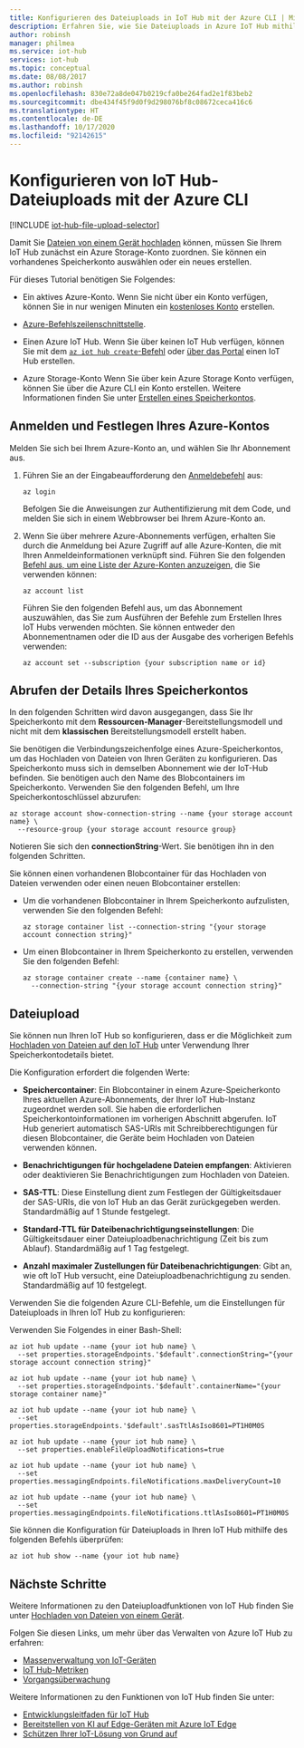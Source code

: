 ```yaml
---
title: Konfigurieren des Dateiuploads in IoT Hub mit der Azure CLI | Microsoft Docs
description: Erfahren Sie, wie Sie Dateiuploads in Azure IoT Hub mithilfe der plattformübergreifenden Azure CLI konfigurieren.
author: robinsh
manager: philmea
ms.service: iot-hub
services: iot-hub
ms.topic: conceptual
ms.date: 08/08/2017
ms.author: robinsh
ms.openlocfilehash: 830e72a8de047b0219cfa0be264fad2e1f83beb2
ms.sourcegitcommit: dbe434f45f9d0f9d298076bf8c08672ceca416c6
ms.translationtype: HT
ms.contentlocale: de-DE
ms.lasthandoff: 10/17/2020
ms.locfileid: "92142615"
---
```

# <a name="configure-iot-hub-file-uploads-using-azure-cli"></a>Konfigurieren von IoT Hub-Dateiuploads mit der Azure CLI

[!INCLUDE [iot-hub-file-upload-selector](../../includes/iot-hub-file-upload-selector.md)]

Damit Sie [Dateien von einem Gerät hochladen](iot-hub-devguide-file-upload.md) können, müssen Sie Ihrem IoT Hub zunächst ein Azure Storage-Konto zuordnen. Sie können ein vorhandenes Speicherkonto auswählen oder ein neues erstellen.

Für dieses Tutorial benötigen Sie Folgendes:

* Ein aktives Azure-Konto. Wenn Sie nicht über ein Konto verfügen, können Sie in nur wenigen Minuten ein [kostenloses Konto](https://azure.microsoft.com/pricing/free-trial/) erstellen.

* [Azure-Befehlszeilenschnittstelle](/cli/azure/install-azure-cli?view=azure-cli-latest).

* Einen Azure IoT Hub. Wenn Sie über keinen IoT Hub verfügen, können Sie mit dem [`az iot hub create`-Befehl](/cli/azure/iot/hub#az-iot-hub-create) oder [über das Portal](iot-hub-create-through-portal.md) einen IoT Hub erstellen.

* Azure Storage-Konto Wenn Sie über kein Azure Storage Konto verfügen, können Sie über die Azure CLI ein Konto erstellen. Weitere Informationen finden Sie unter [Erstellen eines Speicherkontos](../storage/common/storage-account-create.md).

## <a name="sign-in-and-set-your-azure-account"></a>Anmelden und Festlegen Ihres Azure-Kontos

Melden Sie sich bei Ihrem Azure-Konto an, und wählen Sie Ihr Abonnement aus.

1. Führen Sie an der Eingabeaufforderung den [Anmeldebefehl](/cli/azure/get-started-with-azure-cli?view=azure-cli-latest) aus:

    ```azurecli
    az login
    ```

    Befolgen Sie die Anweisungen zur Authentifizierung mit dem Code, und melden Sie sich in einem Webbrowser bei Ihrem Azure-Konto an.

2. Wenn Sie über mehrere Azure-Abonnements verfügen, erhalten Sie durch die Anmeldung bei Azure Zugriff auf alle Azure-Konten, die mit Ihren Anmeldeinformationen verknüpft sind. Führen Sie den folgenden [Befehl aus, um eine Liste der Azure-Konten anzuzeigen](/cli/azure/account), die Sie verwenden können:

    ```azurecli
    az account list
    ```

    Führen Sie den folgenden Befehl aus, um das Abonnement auszuwählen, das Sie zum Ausführen der Befehle zum Erstellen Ihres IoT Hubs verwenden möchten. Sie können entweder den Abonnementnamen oder die ID aus der Ausgabe des vorherigen Befehls verwenden:

    ```azurecli
    az account set --subscription {your subscription name or id}
    ```

## <a name="retrieve-your-storage-account-details"></a>Abrufen der Details Ihres Speicherkontos

In den folgenden Schritten wird davon ausgegangen, dass Sie Ihr Speicherkonto mit dem **Ressourcen-Manager**-Bereitstellungsmodell und nicht mit dem **klassischen** Bereitstellungsmodell erstellt haben.

Sie benötigen die Verbindungszeichenfolge eines Azure-Speicherkontos, um das Hochladen von Dateien von Ihren Geräten zu konfigurieren. Das Speicherkonto muss sich in demselben Abonnement wie der IoT-Hub befinden. Sie benötigen auch den Name des Blobcontainers im Speicherkonto. Verwenden Sie den folgenden Befehl, um Ihre Speicherkontoschlüssel abzurufen:

```azurecli
az storage account show-connection-string --name {your storage account name} \
  --resource-group {your storage account resource group}
```

Notieren Sie sich den **connectionString**-Wert. Sie benötigen ihn in den folgenden Schritten.

Sie können einen vorhandenen Blobcontainer für das Hochladen von Dateien verwenden oder einen neuen Blobcontainer erstellen:

* Um die vorhandenen Blobcontainer in Ihrem Speicherkonto aufzulisten, verwenden Sie den folgenden Befehl:

    ```azurecli
    az storage container list --connection-string "{your storage account connection string}"
    ```

* Um einen Blobcontainer in Ihrem Speicherkonto zu erstellen, verwenden Sie den folgenden Befehl:

    ```azurecli
    az storage container create --name {container name} \
      --connection-string "{your storage account connection string}"
    ```

## <a name="file-upload"></a>Dateiupload

Sie können nun Ihren IoT Hub so konfigurieren, dass er die Möglichkeit zum [Hochladen von Dateien auf den IoT Hub](iot-hub-devguide-file-upload.md) unter Verwendung Ihrer Speicherkontodetails bietet.

Die Konfiguration erfordert die folgenden Werte:

* **Speichercontainer**: Ein Blobcontainer in einem Azure-Speicherkonto Ihres aktuellen Azure-Abonnements, der Ihrer IoT Hub-Instanz zugeordnet werden soll. Sie haben die erforderlichen Speicherkontoinformationen im vorherigen Abschnitt abgerufen. IoT Hub generiert automatisch SAS-URIs mit Schreibberechtigungen für diesen Blobcontainer, die Geräte beim Hochladen von Dateien verwenden können.

* **Benachrichtigungen für hochgeladene Dateien empfangen**: Aktivieren oder deaktivieren Sie Benachrichtigungen zum Hochladen von Dateien.

* **SAS-TTL**: Diese Einstellung dient zum Festlegen der Gültigkeitsdauer der SAS-URIs, die von IoT Hub an das Gerät zurückgegeben werden. Standardmäßig auf 1 Stunde festgelegt.

* **Standard-TTL für Dateibenachrichtigungseinstellungen**: Die Gültigkeitsdauer einer Dateiuploadbenachrichtigung (Zeit bis zum Ablauf). Standardmäßig auf 1 Tag festgelegt.

* **Anzahl maximaler Zustellungen für Dateibenachrichtigungen**: Gibt an, wie oft IoT Hub versucht, eine Dateiuploadbenachrichtigung zu senden. Standardmäßig auf 10 festgelegt.

Verwenden Sie die folgenden Azure CLI-Befehle, um die Einstellungen für Dateiuploads in Ihren IoT Hub zu konfigurieren:

<!--Robinsh this is out of date, add cloud powershell -->

Verwenden Sie Folgendes in einer Bash-Shell:

```azurecli
az iot hub update --name {your iot hub name} \
  --set properties.storageEndpoints.'$default'.connectionString="{your storage account connection string}"

az iot hub update --name {your iot hub name} \
  --set properties.storageEndpoints.'$default'.containerName="{your storage container name}"

az iot hub update --name {your iot hub name} \
  --set properties.storageEndpoints.'$default'.sasTtlAsIso8601=PT1H0M0S

az iot hub update --name {your iot hub name} \
  --set properties.enableFileUploadNotifications=true

az iot hub update --name {your iot hub name} \
  --set properties.messagingEndpoints.fileNotifications.maxDeliveryCount=10

az iot hub update --name {your iot hub name} \
  --set properties.messagingEndpoints.fileNotifications.ttlAsIso8601=PT1H0M0S
```

Sie können die Konfiguration für Dateiuploads in Ihren IoT Hub mithilfe des folgenden Befehls überprüfen:

```azurecli
az iot hub show --name {your iot hub name}
```

## <a name="next-steps"></a>Nächste Schritte

Weitere Informationen zu den Dateiuploadfunktionen von IoT Hub finden Sie unter [Hochladen von Dateien von einem Gerät](iot-hub-devguide-file-upload.md).

Folgen Sie diesen Links, um mehr über das Verwalten von Azure IoT Hub zu erfahren:

* [Massenverwaltung von IoT-Geräten](iot-hub-bulk-identity-mgmt.md)
* [IoT Hub-Metriken](iot-hub-metrics.md)
* [Vorgangsüberwachung](iot-hub-operations-monitoring.md)

Weitere Informationen zu den Funktionen von IoT Hub finden Sie unter:

* [Entwicklungsleitfaden für IoT Hub](iot-hub-devguide.md)
* [Bereitstellen von KI auf Edge-Geräten mit Azure IoT Edge](../iot-edge/quickstart-linux.md)
* [Schützen Ihrer IoT-Lösung von Grund auf](../iot-fundamentals/iot-security-ground-up.md)